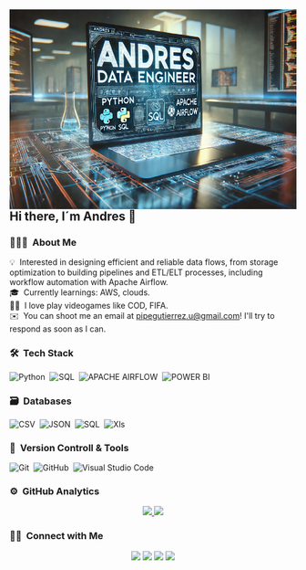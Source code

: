 <img src="https://github.com/AFGU94/AFGU94/blob/main/banner.webp" width='1000' height='350' align="left"/>

## Hi there, I´m Andres 👋

### 👨🏻‍💻 &nbsp;About Me

💡 &nbsp;Interested in designing efficient and reliable data flows, from storage optimization to building pipelines and ETL/ELT processes, including workflow automation with Apache Airflow.\
🎓 &nbsp;Currently learnings: AWS, clouds.\
👨‍💻 &nbsp;I love play videogames like COD, FIFA.\
✉️ &nbsp;You can shoot me an email at pipegutierrez.u@gmail.com! I'll try to respond as soon as I can.


### 🛠 &nbsp;Tech Stack

![Python](https://img.shields.io/badge/python-3670A0?style=for-the-badge&logo=python&logoColor=ffdd54)&nbsp;
![SQL](https://img.shields.io/badge/SQL-%234ea94b.svg?style=for-the-badge&logo=MySQL&logoColor=blue)&nbsp;
![APACHE AIRFLOW](https://img.shields.io/badge/apache%20airflow-%23?style=for-the-badge&logo=Apache%20Airflow&logoColor=white&labelColor=blue&color=blue
)&nbsp;
![POWER BI](https://img.shields.io/badge/power%20BI-%23?style=for-the-badge&logoColor=black&labelColor=yellow&color=yellow
)&nbsp;


### 🗃 &nbsp;Databases

![CSV](https://img.shields.io/badge/CSV-005571?style=for-the-badge)&nbsp;
![JSON](https://img.shields.io/badge/JSON-%23DD0031.svg?style=for-the-badge&logo=JSON&logoColor=white)&nbsp;
![SQL](https://img.shields.io/badge/SQL-%234ea94b.svg?style=for-the-badge&logo=MySQL&logoColor=blue)&nbsp;
![Xls](https://img.shields.io/badge/Xls-%23316192.svg?style=for-the-badge&logoColor=white)&nbsp;


### 🧰 &nbsp;Version Controll & Tools 

![Git](https://img.shields.io/badge/git-%23F05033.svg?style=for-the-badge&logo=git&logoColor=white)&nbsp;
![GitHub](https://img.shields.io/badge/github-%23121011.svg?style=for-the-badge&logo=github&logoColor=white)&nbsp;
![Visual Studio Code](https://img.shields.io/badge/Visual%20Studio%20Code-0078d7.svg?style=for-the-badge&logo=visual-studio-code&logoColor=white)&nbsp;


### ⚙️ &nbsp;GitHub Analytics

<p align="center">
  <a href="https://github.com/AFGU94">
    <img height="180em" src="https://github-readme-stats-eight-theta.vercel.app/api?username=AFGU94&show_icons=true&theme=algolia&include_all_commits=true&count_private=true"/>
  </a>
  <a href="https://github.com/AFGU94">
    <img height="180em" src="https://github-readme-stats-eight-theta.vercel.app/api/top-langs/?username=AFGU94&layout=compact&langs_count=8&theme=algolia"/>
  </a>
</p>



### 🤝🏻 &nbsp;Connect with Me

<p align="center">
<a href="https://www.linkedin.com/in/andresfelipegutierrezu/"><img src="https://img.shields.io/badge/-Andres%20Felipe%20Gutierrez-0077B5?style=flat&logo=Linkedin&logoColor=white"/></a>
<a href="mailto:pipegutierrez.u@gmail.com"><img src="https://img.shields.io/badge/-pipegutierrez.u@gmail.com-D14836?style=flat&logo=Gmail&logoColor=white"/></a>
<a href="https://www.instagram.com/andresfgu/"><img src="https://img.shields.io/badge/-andresfgu-E4405F?style=flat&logo=Instagram&logoColor=white"/></a>
<a href="https://web.facebook.com/profile.php?id=728258906"><img src="https://img.shields.io/badge/-Andres%20Felipe%20Gutierrez-1877F2?style=flat&logo=Facebook&logoColor=white"/></a>
</p>

